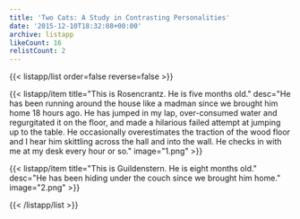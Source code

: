 ```yaml
---
title: 'Two Cats: A Study in Contrasting Personalities'
date: '2015-12-10T18:32:08+00:00'
archive: listapp
likeCount: 16
relistCount: 2
---
```



{{< listapp/list order=false reverse=false >}}

   {{< listapp/item title="This is Rosencrantz. He is five months old."
      desc="He has been running around the house like a madman since we brought him home 18 hours ago. He has jumped in my lap, over-consumed water and regurgitated it on the floor, and made a hilarious failed attempt at jumping up to the table. He occasionally overestimates the traction of the wood floor and I hear him skittling across the hall and into the wall. He checks in with me at my desk every hour or so."
      image="1.png" >}}

   {{< listapp/item title="This is Guildenstern. He is eight months old."
      desc="He has been hiding under the couch since we brought him home."
      image="2.png" >}}

{{< /listapp/list >}}

